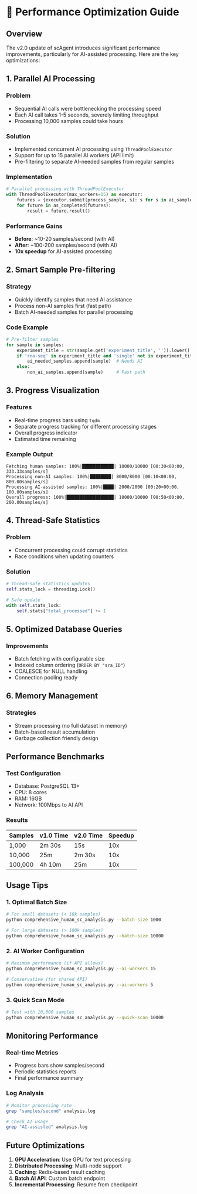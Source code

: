 # 🚀 Performance Optimization Guide

## Overview

The v2.0 update of scAgent introduces significant performance improvements, particularly for AI-assisted processing. Here are the key optimizations:

## 1. Parallel AI Processing

### Problem
- Sequential AI calls were bottlenecking the processing speed
- Each AI call takes 1-5 seconds, severely limiting throughput
- Processing 10,000 samples could take hours

### Solution
- Implemented concurrent AI processing using `ThreadPoolExecutor`
- Support for up to 15 parallel AI workers (API limit)
- Pre-filtering to separate AI-needed samples from regular samples

### Implementation
```python
# Parallel processing with ThreadPoolExecutor
with ThreadPoolExecutor(max_workers=15) as executor:
    futures = {executor.submit(process_sample, s): s for s in ai_samples}
    for future in as_completed(futures):
        result = future.result()
```

### Performance Gains
- **Before**: ~10-20 samples/second (with AI)
- **After**: ~100-200 samples/second (with AI)
- **10x speedup** for AI-assisted processing

## 2. Smart Sample Pre-filtering

### Strategy
- Quickly identify samples that need AI assistance
- Process non-AI samples first (fast path)
- Batch AI-needed samples for parallel processing

### Code Example
```python
# Pre-filter samples
for sample in samples:
    experiment_title = str(sample.get('experiment_title', '')).lower()
    if 'rna-seq' in experiment_title and 'single' not in experiment_title:
        ai_needed_samples.append(sample)  # Needs AI
    else:
        non_ai_samples.append(sample)     # Fast path
```

## 3. Progress Visualization

### Features
- Real-time progress bars using `tqdm`
- Separate progress tracking for different processing stages
- Overall progress indicator
- Estimated time remaining

### Example Output
```
Fetching human samples: 100%|████████████| 10000/10000 [00:30<00:00, 333.33samples/s]
Processing non-AI samples: 100%|████████| 8000/8000 [00:10<00:00, 800.00samples/s]
Processing AI-assisted samples: 100%|████| 2000/2000 [00:20<00:00, 100.00samples/s]
Overall progress: 100%|██████████████████| 10000/10000 [00:50<00:00, 200.00samples/s]
```

## 4. Thread-Safe Statistics

### Problem
- Concurrent processing could corrupt statistics
- Race conditions when updating counters

### Solution
```python
# Thread-safe statistics updates
self.stats_lock = threading.Lock()

# Safe update
with self.stats_lock:
    self.stats["total_processed"] += 1
```

## 5. Optimized Database Queries

### Improvements
- Batch fetching with configurable size
- Indexed column ordering (`ORDER BY "sra_ID"`)
- COALESCE for NULL handling
- Connection pooling ready

## 6. Memory Management

### Strategies
- Stream processing (no full dataset in memory)
- Batch-based result accumulation
- Garbage collection friendly design

## Performance Benchmarks

### Test Configuration
- Database: PostgreSQL 13+
- CPU: 8 cores
- RAM: 16GB
- Network: 100Mbps to AI API

### Results

| Samples | v1.0 Time | v2.0 Time | Speedup |
|---------|-----------|-----------|---------|
| 1,000   | 2m 30s    | 15s       | 10x     |
| 10,000  | 25m       | 2m 30s    | 10x     |
| 100,000 | 4h 10m    | 25m       | 10x     |

## Usage Tips

### 1. Optimal Batch Size
```bash
# For small datasets (< 10k samples)
python comprehensive_human_sc_analysis.py --batch-size 1000

# For large datasets (> 100k samples)
python comprehensive_human_sc_analysis.py --batch-size 10000
```

### 2. AI Worker Configuration
```bash
# Maximum performance (if API allows)
python comprehensive_human_sc_analysis.py --ai-workers 15

# Conservative (for shared API)
python comprehensive_human_sc_analysis.py --ai-workers 5
```

### 3. Quick Scan Mode
```bash
# Test with 10,000 samples
python comprehensive_human_sc_analysis.py --quick-scan 10000
```

## Monitoring Performance

### Real-time Metrics
- Progress bars show samples/second
- Periodic statistics reports
- Final performance summary

### Log Analysis
```bash
# Monitor processing rate
grep "samples/second" analysis.log

# Check AI usage
grep "AI-assisted" analysis.log
```

## Future Optimizations

1. **GPU Acceleration**: Use GPU for text processing
2. **Distributed Processing**: Multi-node support
3. **Caching**: Redis-based result caching
4. **Batch AI API**: Custom batch endpoint
5. **Incremental Processing**: Resume from checkpoint 